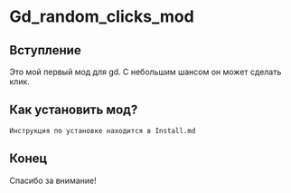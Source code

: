 # Gd_random_clicks_mod

## Вступление
Это мой первый мод для gd. С небольшим шансом он может сделать клик. 

## Как установить мод?
    Инструкция по установке находится в Install.md

## Конец

Спасибо за внимание!
